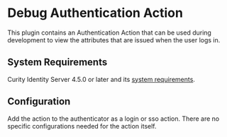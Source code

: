 # Debug Authentication Action

This plugin contains an Authentication Action that can be used during development to view the attributes that are issued when the user logs in.

## System Requirements

Curity Identity Server 4.5.0 or later and its [system requirements](https://developer.curity.io/docs/latest/system-admin-guide/system-requirements.html).

## Configuration

Add the action to the authenticator as a login or sso action. There are no specific configurations needed for the action itself.


